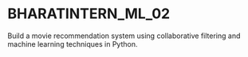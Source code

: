 # BHARATINTERN_ML_02
Build a movie recommendation system using collaborative filtering and machine learning techniques in Python.
